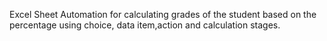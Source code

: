 Excel Sheet Automation for calculating grades of the student based on the percentage using choice, data item,action and calculation stages.
